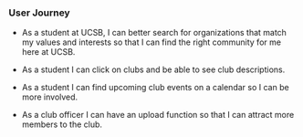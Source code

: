 ### User Journey

* As a student at UCSB, I can better search for organizations that match my values and interests so that I can find the right community for me here at UCSB.

* As a student I can click on clubs and be able to see club descriptions.
* As a student I can find upcoming club events on a calendar so I can be more involved.
* As a club officer I can have an upload function so that I can attract more members to the club.
